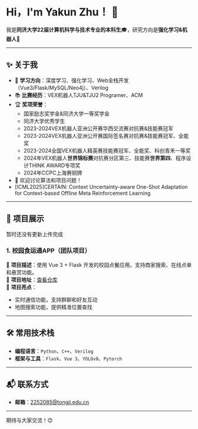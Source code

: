 # Hi，I'm Yakun Zhu！ 👋

我是**同济大学22届计算机科学与技术专业的本科生**🎓，研究方向是**强化学习&机器人**🤖   

---

## ✨ **关于我**

- 🔭 **学习方向**：深度学习、强化学习、Web全栈开发（Vue3/Flask/MySQL/Neo4j）、Verilog  
- 📚 **比赛经历**：VEX机器人TJU&TJU2 Programer、ACM  
- 🏆 **奖项荣誉**：
  - 国家励志奖学金&同济大学一等奖学金
  - 同济大学优秀学生
  - 2023-2024VEX机器人亚洲公开赛华西交流赛对抗赛&技能赛冠军  
  - 2023-2024VEX机器人亚洲公开赛国际签名赛对抗赛&技能赛冠军、全能奖  
  - 2023-2024全国VEX机器人精英赛技能赛冠军、全能奖、科创青禾一等奖  
  - 2024年VEX机器人**世界锦标赛**对抗赛分区第三、技能赛**世界第四**、程序设计THINK AWARD专项奖  
  - 2024年CCPC上海赛铜牌
- 💬 欢迎讨论算法和项目问题！
- [ICML2025]CERTAIN: Context Uncertainty-aware One-Shot Adaptation for Context-based Offline Meta Reinforcement Learning

---

## 🚀 **项目展示**
暂时还没有更新上传完成
### **1. 校园食运通APP（团队项目）**  
🌟 **项目描述**：使用 Vue 3 + Flask 开发的校园点餐应用。支持商家搜索、在线点单和悬赏功能。  
🔗 **项目地址**：[查看仓库](https://gitlab.com/tj-cs-swe/cs10102302-2024-fall/G1/campusfoodexpress)  
📌 **项目亮点**：
- 实时通信功能，支持群聊和好友互动  
- 地图搜索功能，提供精准位置查找  


---

## 🛠️ **常用技术栈**

- **编程语言**：`Python`、`C++`、`Verilog`  
- **框架与工具**：`Flask`、`Vue 3`、`YOLOv8`、`Pytorch`  

---

## 📬 **联系方式**

- **邮箱**：2252085@tongji.edu.cn  

---

期待与大家交流！😊

